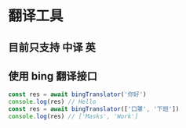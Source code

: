 # 翻译工具
## 目前只支持 中译 英
## 使用 bing 翻译接口
``` ts
const res = await bingTranslator('你好')
console.log(res) // Hello
const res = await bingTranslator(['口罩', '下班'])
console.log(res) // ['Masks', 'Work']
```